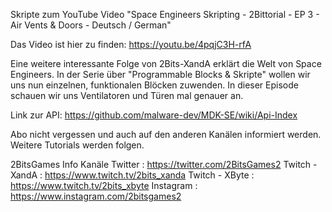 Skripte zum YouTube Video "Space Engineers Skripting - 2Bittorial - EP 3 - Air Vents & Doors - Deutsch / German"

Das Video ist hier zu finden: https://youtu.be/4pqjC3H-rfA

Eine weitere interessante Folge von 2Bits-XandA erklärt die Welt von Space Engineers. In der Serie über "Programmable Blocks & Skripte" wollen wir uns nun einzelnen, funktionalen Blöcken zuwenden. In dieser Episode schauen wir uns Ventilatoren und Türen mal genauer an. 

Link zur API: https://github.com/malware-dev/MDK-SE/wiki/Api-Index

Abo nicht vergessen und auch auf den anderen Kanälen informiert werden. Weitere Tutorials werden folgen.

2BitsGames Info Kanäle
Twitter : https://twitter.com/2BitsGames2
Twitch - XandA : https://www.twitch.tv/2bits_xanda
Twitch - XByte : https://www.twitch.tv/2bits_xbyte
Instagram : https://www.instagram.com/2bitsgames2